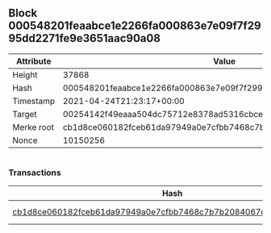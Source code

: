 ## Block 000548201feaabce1e2266fa000863e7e09f7f2995dd2271fe9e3651aac90a08

Attribute | Value
--- | ---
Height | 37868
Hash | 000548201feaabce1e2266fa000863e7e09f7f2995dd2271fe9e3651aac90a08
Timestamp | 2021-04-24T21:23:17+00:00
Target | 00254142f49eaaa504dc75712e8378ad5316cbcead634704b3734b6271167cc4
Merke root | cb1d8ce060182fceb61da97949a0e7cfbb7468c7b7b2084067d774b28ede5580
Nonce | 10150256

```

```

### Transactions

Hash | Amount
--- | ---
[cb1d8ce060182fceb61da97949a0e7cfbb7468c7b7b2084067d774b28ede5580](cb1d8ce060182fceb61da97949a0e7cfbb7468c7b7b2084067d774b28ede5580.md) | 10.00000000 SKEPTI 
